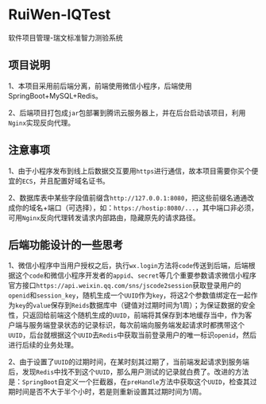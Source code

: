 # RuiWen-IQTest

软件项目管理-瑞文标准智力测验系统



## 项目说明

1、本项目采用前后端分离，前端使用微信小程序，后端使用SpringBoot+MySQL+Redis。

2、后端项目打包成`jar`包部署到腾讯云服务器上，并在后台启动该项目，利用`Nginx`实现反向代理。

## 注意事项

1、由于小程序发布到线上后数据交互要用`https`进行通信，故本项目需要你买个便宜的`ECS`，并且配置好域名证书。

2、数据库表中某些字段值前缀含`http://127.0.0.1:8080`，把这些前缀名通通改成你的域名+端口（可选择），如：`https://hostip:8080/...`，其中端口非必须，可用`Nginx`反向代理转发请求内部路由，隐藏原先的请求路径。

## 后端功能设计的一些思考

1、微信小程序中当用户授权之后，执行`wx.login`方法将`code`传送到后端，后端根据这个`code`和微信小程序开发者的`appid`、`secret`等几个重要参数请求微信小程序官方接口`https://api.weixin.qq.com/sns/jscode2session`获取登录用户的`openid`和`session_key`，随机生成一个`UUID`作为`key`，将这2个参数值绑定在一起作为`key`的`value`保存到`Reids`数据库中（键值对过期时间为1周）；为保证数据的安全性，只返回给前端这个随机生成的`UUID`，前端将其保存到本地缓存当中，作为客户端与服务端登录状态的记录标识，每次前端向服务端发起请求时都携带这个`UUID`，后台就根据这个`UUID`去`Redis`中获取当前登录用户的唯一标识`openid`，然后进行后续的业务处理。

2、由于设置了`UUID`的过期时间，在某时刻其过期了，当前端发起请求到服务端后，发现`Redis`中找不到这个`UUID`，那么用户测试的记录就白费了。改进的方法是：`SpringBoot`自定义一个拦截器，在`preHandle`方法中获取这个`UUID`，检查其过期时间是否不大于半个小时，若是则重新设置其过期时间为1周。

